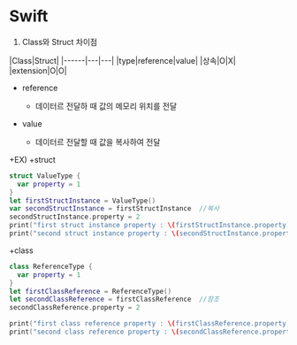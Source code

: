 # Swift
 
 1. Class와 Struct 차이점
 
|Class|Struct|
|------|---|---|
|type|reference|value|
|상속|O|X|
|extension|O|O|

+ reference
  + 데이터르 전달하 때 값의 메모리 위치를 전달

 + value
   + 데이터르 전달할 때 값을 복사하여 전달
   
 +EX)
  +struct
  ```swift
 struct ValueType {
    var property = 1
}
let firstStructInstance = ValueType()
var secondStructInstance = firstStructInstance  //복사
secondStructInstance.property = 2
print("first struct instance property : \(firstStructInstance.property)")    // 출력:1
print("second struct instance property : \(secondStructInstance.property)")  // 출력:2
 ```
 
  +class
  ```swift
  class ReferenceType {
    var property = 1
}
let firstClassReference = ReferenceType()
let secondClassReference = firstClassReference  //참조
secondClassReference.property = 2

print("first class reference property : \(firstClassReference.property)")    // 출력:2
print("second class reference property : \(secondClassReference.property)")  // 출력:2
```

